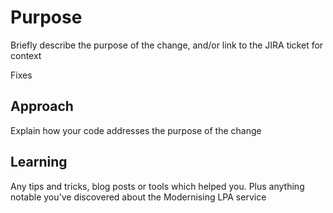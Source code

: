 # Purpose

Briefly describe the purpose of the change, and/or link to the JIRA ticket for context

Fixes <TICKET-REF>

## Approach

Explain how your code addresses the purpose of the change

## Learning

Any tips and tricks, blog posts or tools which helped you. Plus anything notable you've discovered about the Modernising LPA service
